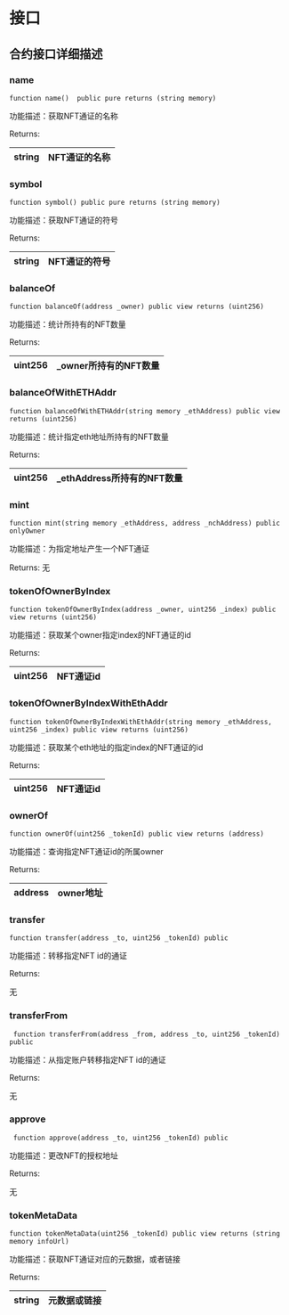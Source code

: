 # 接口

## 合约接口详细描述

### name
    
    
```
function name()  public pure returns (string memory) 
```
    
功能描述：获取NFT通证的名称
    
    
Returns:
    
string | NFT通证的名称
---|---


### symbol
    
    
```
function symbol() public pure returns (string memory)
```
    
功能描述：获取NFT通证的符号
    
    
Returns:
    
string | NFT通证的符号
---|---


### balanceOf
    
    
```
function balanceOf(address _owner) public view returns (uint256) 
```
    
功能描述：统计所持有的NFT数量
    
    
Returns:
    
uint256 | _owner所持有的NFT数量
---|---

### balanceOfWithETHAddr
    
    
```
function balanceOfWithETHAddr(string memory _ethAddress) public view returns (uint256) 
```
    
功能描述：统计指定eth地址所持有的NFT数量
    
    
Returns:
    
uint256 | _ethAddress所持有的NFT数量
---|---



### mint
    
    
```
function mint(string memory _ethAddress, address _nchAddress) public onlyOwner
```
    
功能描述：为指定地址产生一个NFT通证
    
    
Returns:
无

### tokenOfOwnerByIndex
    
    
```
function tokenOfOwnerByIndex(address _owner, uint256 _index) public view returns (uint256)
```
    
功能描述：获取某个owner指定index的NFT通证的id
    
    
Returns:

uint256 | NFT通证id
---|---


### tokenOfOwnerByIndexWithEthAddr
    
    
```
function tokenOfOwnerByIndexWithEthAddr(string memory _ethAddress, uint256 _index) public view returns (uint256) 

```
    
功能描述：获取某个eth地址的指定index的NFT通证的id
    
    
Returns:

uint256 | NFT通证id
---|---



### ownerOf
    
    
```
function ownerOf(uint256 _tokenId) public view returns (address)

```
    
功能描述：查询指定NFT通证id的所属owner
    
    
Returns:

address | owner地址
---|---



### transfer
    
    
```
function transfer(address _to, uint256 _tokenId) public

```
    
功能描述：转移指定NFT id的通证
    
    
Returns:

无



### transferFrom
    
    
```
 function transferFrom(address _from, address _to, uint256 _tokenId) public 
```
    
功能描述：从指定账户转移指定NFT id的通证
    
    
Returns:

无

### approve
    
    
```
 function approve(address _to, uint256 _tokenId) public
```
    
功能描述：更改NFT的授权地址
    
    
Returns:

无

### tokenMetaData
    
    
```
function tokenMetaData(uint256 _tokenId) public view returns (string memory infoUrl)
```
    
功能描述：获取NFT通证对应的元数据，或者链接
    
    
Returns:

string | 元数据或链接
---|---

